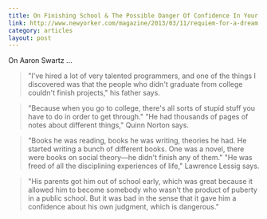 ```yaml
---
title: On Finishing School & The Possible Danger Of Confidence In Your Own Judgement
link: http://www.newyorker.com/magazine/2013/03/11/requiem-for-a-dream
category: articles
layout: post
---
```


On Aaron Swartz ...

> "I've hired a lot of very talented programmers, and one of the things I
> discovered was that the people who didn't graduate from college couldn't
> finish projects," his father says.

> "Because when you go to college, there's all sorts of stupid stuff you have to
> do in order to get through." "He had thousands of pages of notes about
> different things," Quinn Norton says.

> "Books he was reading, books he was writing, theories he had. He started
> writing a bunch of different books. One was a novel, there were books on
> social theory—he didn't finish any of them." "He was freed of all the
> disciplining experiences of life," Lawrence Lessig says.

> "His parents got him out of school early, which was great because it allowed
> him to become somebody who wasn't the product of puberty in a public school.
> But it was bad in the sense that it gave him a confidence about his own
> judgment, which is dangerous."
